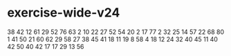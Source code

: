 # exercise-wide-v24
38
42
12
61
29
52
76
63
2
10
22
27
52
54
20
2
17
77
2
32
25
14
57
22
68
80
1
41
50
21
60
62
29
58
27
38
45
41
18
11
19
8
58
4
18
12
24
32
40
45
11
40
42
50
40
42
17
17
29
13
56
